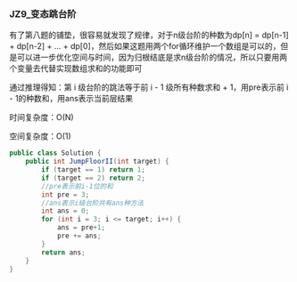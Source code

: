 ### JZ9_变态跳台阶

有了第八题的铺垫，很容易就发现了规律，对于n级台阶的种数为dp[n] = dp[n-1] + dp[n-2] + ... + dp[0]，然后如果这题用两个for循环维护一个数组是可以的，但是可以进一步优化空间与时间，因为归根结底是求n级台阶的情况，所以只要用两个变量去代替实现数组求和的功能即可

通过推理得知：第 i 级台阶的跳法等于前 i - 1 级所有种数求和 + 1，用pre表示前 i - 1的种数和，用ans表示当前层结果

时间复杂度：O(N)

空间复杂度：O(1)

```java
public class Solution {
    public int JumpFloorII(int target) {
        if (target == 1) return 1;
        if (target == 2) return 2;
        //pre表示前i-1位的和
        int pre = 3;
        //ans表示i级台阶共有ans种方法
        int ans = 0;
        for (int i = 3; i <= target; i++) {
            ans = pre+1;
            pre += ans;
        }
        return ans;
    }
}
```

